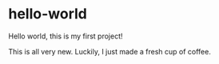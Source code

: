 # hello-world
Hello world, this is my first project! 

This is all very new. Luckily, I just made a fresh cup of coffee.
